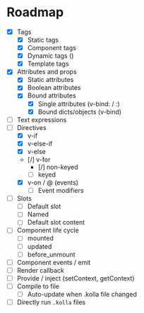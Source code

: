 # Roadmap

- [X] Tags
	- [X] Static tags
	- [X] Component tags
	- [X] Dynamic tags (<component is="...">)
	- [X] Template tags
- [X] Attributes and props
	- [X] Static attributes
	- [X] Boolean attributes
	- [X] Bound attributes
		- [X] Single attributes (v-bind: / :)
		- [X] Bound dicts/objects (v-bind)
- [ ] Text expressions
- [ ] Directives
	- [X] v-if
	- [X] v-else-if
	- [X] v-else
	- [/] v-for
		- [/] non-keyed
		- [ ] keyed
	- [X] v-on / @ (events)
		- [ ] Event modifiers
- [ ] Slots
	- [ ] Default slot
	- [ ] Named
	- [ ] Default slot content
- [ ] Component life cycle
	- [ ] mounted
	- [ ] updated
	- [ ] before_unmount
- [ ] Component events / emit
- [ ] Render callback
- [ ] Provide / inject (setContext, getContext)
- [ ] Compile to file
	- [ ] Auto-update when .kolla file changed
- [ ] Directly run `.kolla` files

